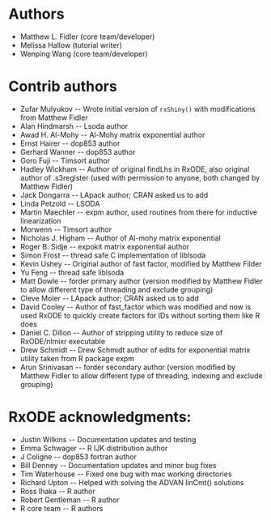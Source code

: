 # Authors
 * Matthew L. Fidler (core team/developer)
 * Melissa Hallow (tutorial writer)
 * Wenping Wang (core team/developer)

# Contrib authors
 * Zufar Mulyukov -- Wrote initial version of `rxShiny()` with modifications from Matthew Fidler
 * Alan Hindmarsh -- Lsoda author
 * Awad H. Al-Mohy -- Al-Mohy matrix exponential author
 * Ernst Hairer -- dop853 author
 * Gerhard Wanner -- dop853 author
 * Goro Fuji -- Timsort author
 * Hadley Wickham -- Author of original findLhs in RxODE, also original author of .s3register (used with permission to anyone, both changed by Matthew Fidler)
 * Jack Dongarra -- LApack author; CRAN asked us to add
 * Linda Petzold -- LSODA
 * Martin Maechler -- expm author, used routines from there for inductive linearization
 * Morwenn -- Timsort author
 * Nicholas J. Higham -- Author of Al-mohy matrix exponential
 * Roger B. Sidje -- expokit matrix exponential author
 * Simon Frost -- thread safe C implementation of liblsoda
 * Kevin Ushey -- Original author of fast factor, modified by Matthew Filder
 * Yu Feng -- thread safe liblsoda
 * Matt Dowle -- forder primary author (version modified by Matthew Fidler to allow different type of threading and exclude grouping)
 * Cleve Moler -- LApack author; CRAN asked us to add
 * David Cooley -- Author of fast_factor which was modified and now is used RxODE to quickly create factors for IDs without sorting them like R does
 * Daniel C. Dillon -- Author of stripping utility to reduce size of RxODE/nlmixr executable
 * Drew Schmidt -- Drew Schmidt author of edits for exponential matrix utility taken from R package expm
 * Arun Srinivasan -- forder secondary author (version modified by Matthew Fidler to allow different type of threading, indexing and exclude grouping)
 
# RxODE acknowledgments:
 * Justin Wilkins -- Documentation updates and testing
 * Emma Schwager -- R IJK distribution author
 * J Coligne -- dop853 fortran author
 * Bill Denney -- Documentation updates and minor bug fixes
 * Tim Waterhouse -- Fixed one bug with mac working directories
 * Richard Upton -- Helped with solving the ADVAN linCmt() solutions
 * Ross Ihaka -- R author
 * Robert Gentleman -- R author
 * R core team -- R authors
